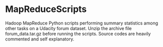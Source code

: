MapReduceScripts
================

Hadoop MapReduce Python scripts performing summary statistics among other tasks on a Udacity forum dataset. Unzip the 
archive file forum_data.tar.gz before running the scripts. Source codes are heavily commented and self explanatory. 

